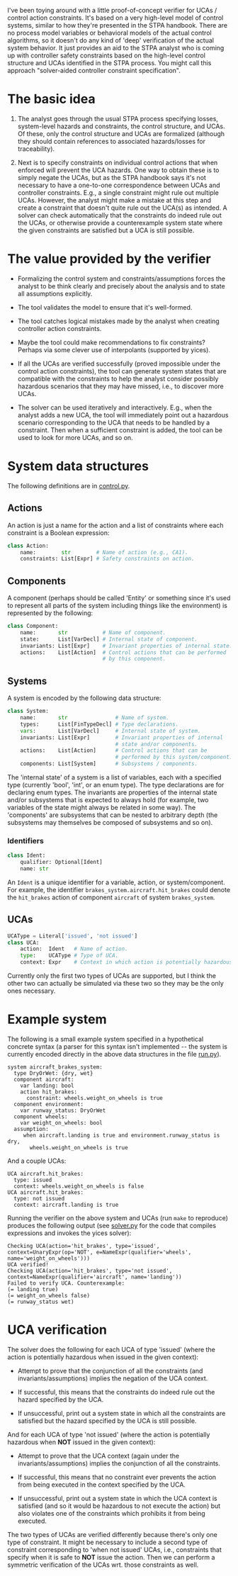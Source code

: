 I've been toying around with a little proof-of-concept verifier for
UCAs / control action constraints. It's based on a very high-level
model of control systems, similar to how they're presented in the STPA
handbook. There are no process model variables or behavioral models of
the actual control algorithms, so it doesn't do any kind of 'deep'
verification of the actual system behavior. It just provides an aid to
the STPA analyst who is coming up with controller safety constraints
based on the high-level control structure and UCAs identified in the
STPA process. You might call this approach "solver-aided controller
constraint specification".

# The basic idea

1. The analyst goes through the usual STPA process specifying losses,
system-level hazards and constraints, the control structure, and
UCAs. Of these, only the control structure and UCAs are formalized
(although they should contain references to associated hazards/losses
for traceability).

2. Next is to specify constraints on individual control actions that
when enforced will prevent the UCA hazards. One way to obtain these is
to simply negate the UCAs, but as the STPA handbook says it's not
necessary to have a one-to-one correspondence between UCAs and
controller constraints. E.g., a single constraint might rule out
multiple UCAs. However, the analyst might make a mistake at this step
and create a constraint that doesn't quite rule out the UCA(s) as
intended. A solver can check automatically that the constraints do
indeed rule out the UCAs, or otherwise provide a counterexample system
state where the given constraints are satisfied but a UCA is still
possible.

# The value provided by the verifier

- Formalizing the control system and constraints/assumptions forces
  the analyst to be think clearly and precisely about the analysis and
  to state all assumptions explicitly.

- The tool validates the model to ensure that it's well-formed.

- The tool catches logical mistakes made by the analyst when creating
  controller action constraints.

- Maybe the tool could make recommendations to fix constraints?
  Perhaps via some clever use of interpolants (supported by yices).

- If all the UCAs are verified successfully (proved impossible under
  the control action constraints), the tool can generate system states
  that are compatible with the constraints to help the analyst
  consider possibly hazardous scenarios that they may have missed,
  i.e., to discover more UCAs.

- The solver can be used iteratively and interactively. E.g., when the
  analyst adds a new UCA, the tool will immediately point out a
  hazardous scenario corresponding to the UCA that needs to be handled
  by a constraint. Then when a sufficient constraint is added, the
  tool can be used to look for more UCAs, and so on.

# System data structures

The following definitions are in [control.py](control.py).

## Actions

An action is just a name for the action and a list of constraints
where each constraint is a Boolean expression:

```python
class Action:
    name:        str        # Name of action (e.g., CA1).
    constraints: List[Expr] # Safety constraints on action.
```

## Components

A component (perhaps should be called 'Entity' or something since it's
used to represent all parts of the system including things like the
environment) is represented by the following:

```python
class Component:
    name:       str           # Name of component.
    state:      List[VarDecl] # Internal state of component.
    invariants: List[Expr]    # Invariant properties of internal state.
    actions:    List[Action]  # Control actions that can be performed
                              # by this component.
```

## Systems

A system is encoded by the following data structure:

```python
class System:
    name:       str               # Name of system.
    types:      List[FinTypeDecl] # Type declarations.
    vars:       List[VarDecl]     # Internal state of system.
    invariants: List[Expr]        # Invariant properties of internal
                                  # state and/or components.
    actions:    List[Action]      # Control actions that can be
                                  # performed by this system/component.
    components: List[System]      # Subsystems / components.
```


The 'internal state' of a system is a list of variables, each with a
specified type (currently 'bool', 'int', or an enum type). The type
declarations are for declaring enum types. The invariants are
properties of the internal state and/or subsystems that is expected to
always hold (for example, two variables of the state might always be
related in some way). The 'components' are subsystems that can be
nested to arbitrary depth (the subsystems may themselves be composed
of subsystems and so on).

### Identifiers

```python
class Ident:
    qualifier: Optional[Ident]
    name: str
```

An `Ident` is a unique identifier for a variable, action, or
system/component. For example, the identifier
`brakes_system.aircraft.hit_brakes` could denote the `hit_brakes`
action of component `aircraft` of system `brakes_system`.

## UCAs

```python
UCAType = Literal['issued', 'not issued']
class UCA:
    action:  Ident   # Name of action.
    type:    UCAType # Type of UCA.
    context: Expr    # Context in which action is potentially hazardous.
```

Currently only the first two types of UCAs are supported, but I think
the other two can actually be simulated via these two so they may be
the only ones necessary.

# Example system

The following is a small example system specified in a hypothetical
concrete syntax (a parser for this syntax isn't implemented -- the
system is currently encoded directly in the above data structures in
the file [run.py](run.py)).

```
system aircraft_brakes_system:
  type DryOrWet: {dry, wet}
  component aircraft:
    var landing: bool
    action hit_brakes:
      constraint: wheels.weight_on_wheels is true
  component environment:
    var runway_status: DryOrWet
  component wheels:
    var weight_on_wheels: bool
  assumption:
     when aircraft.landing is true and environment.runway_status is dry,
       wheels.weight_on_wheels is true
```

And a couple UCAs:

```
UCA aircraft.hit_brakes:
  type: issued
  context: wheels.weight_on_wheels is false
UCA aircraft.hit_brakes:
  type: not issued
  context: aircraft.landing is true
```

Running the verifier on the above system and UCAs (run `make` to
reproduce) produces the following output (see [solver.py](solver.py)
for the code that compiles expressions and invokes the yices solver):

```
Checking UCA(action='hit_brakes', type='issued', context=UnaryExpr(op='NOT', e=NameExpr(qualifier='wheels', name='weight_on_wheels')))
UCA verified!
Checking UCA(action='hit_brakes', type='not issued', context=NameExpr(qualifier='aircraft', name='landing'))
Failed to verify UCA. Counterexample:
(= landing true)
(= weight_on_wheels false)
(= runway_status wet)
```

# UCA verification

The solver does the following for each UCA of type 'issued' (where the
action is potentially hazardous when issued in the given context):

- Attempt to prove that the conjunction of all the constraints (and
  invariants/assumptions) implies the negation of the UCA context.
  
- If successful, this means that the constraints do indeed rule out
  the hazard specified by the UCA.
  
- If unsuccessful, print out a system state in which all the
  constraints are satisfied but the hazard specified by the UCA is
  still possible.

And for each UCA of type 'not issued' (where the action is potentially
hazardous when **NOT** issued in the given context):

- Attempt to prove that the UCA context (again under the
  invariants/assumptions) implies the conjunction of all the
  constraints.

- If successful, this means that no constraint ever prevents the
  action from being executed in the context specified by the UCA.

- If unsuccessful, print out a system state in which the UCA context
  is satisfied (and so it would be hazardous to not execute the
  action) but also violates one of the constraints which prohibits it
  from being executed.

The two types of UCAs are verified differently because there's only
one type of constraint. It might be necessary to include a second type
of constraint corresponding to 'when not issued' UCAs, i.e.,
constraints that specify when it is safe to **NOT** issue the
action. Then we can perform a symmetric verification of the UCAs
wrt. those constraints as well.
